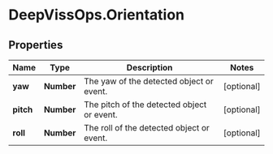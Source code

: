 # DeepVissOps.Orientation

## Properties

Name | Type | Description | Notes
------------ | ------------- | ------------- | -------------
**yaw** | **Number** | The yaw of the detected object or event. | [optional] 
**pitch** | **Number** | The pitch of the detected object or event. | [optional] 
**roll** | **Number** | The roll of the detected object or event. | [optional] 


